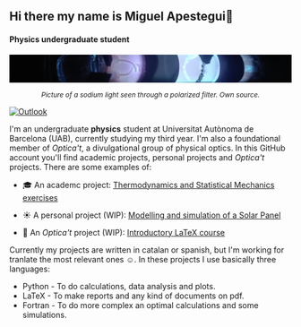 ## Hi there my name is Miguel Apestegui👋
#### Physics undergraduate student

<img src="banner.JPG" alt="Banner"
     style="width:100%; max-height:50px; object-fit:cover; display:block;">
<p style="font-size: 12px; text-align: center;"><i> Picture of a sodium light seen through a polarized filter. Own source.</i></p>

[![Outlook](https://img.shields.io/badge/Outlook-Contact_Me-blue?style=for-the-badge&logo=microsoft-outlook&logoColor=white&size=20x20)](mailto:MiguelAlejandro.Apestegui@autonoma.cat)

I'm an undergraduate **physics** student at Universitat Autònoma de Barcelona (UAB), currently studying my third year. I'm also a foundational member of  _Optica't_, a divulgational group of physical optics. In this GitHub account you'll find academic projects, personal projects and _Optica't_ projects. There are some examples of:

- 🎓 An academc project:
[Thermodynamics and Statistical Mechanics exercises](https://github.com/Efesic/TiME)

- ☀️ A personal project (WIP):
[Modelling and simulation of a Solar Panel](https://github.com/GallardoDodd/FvOptim)

- 💎 An _Optica't_ project (WIP):
[Introductory LaTeX course](https://github.com/Efesic/Curs-LateX)

Currently my projects are written in catalan or spanish, but I'm working for tranlate the most relevant ones ☺️. In these projects I use basically three languages:

- Python - To do calculations, data analysis and plots.
- LaTeX - To make reports and any kind of documents on pdf.
- Fortran - To do more complex an optimal calculations and some simulations.
